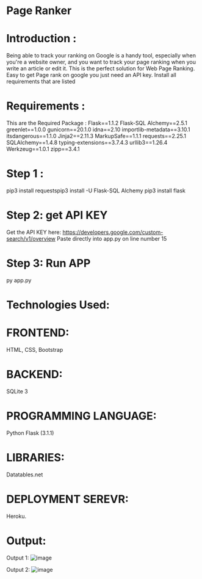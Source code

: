 
# Page Ranker

# Introduction : 

Being able to track your ranking on Google is a handy tool, especially when you're a 
website owner, and you want to track your page ranking when you write an article or edit it.
This is the perfect solution for Web Page Ranking. Easy to get Page rank on google you just 
need an API key. Install all requirements that are listed 

# Requirements : 

This are the Required Package : 
Flask==1.1.2
Flask-SQL Alchemy==2.5.1
greenlet==1.0.0
gunicorn==20.1.0
idna==2.10
importlib-metadata==3.10.1
itsdangerous==1.1.0
Jinja2==2.11.3
MarkupSafe==1.1.1
requests==2.25.1
SQLAlchemy==1.4.8
typing-extensions==3.7.4.3
urllib3==1.26.4
Werkzeug==1.0.1
zipp==3.4.1

# Step 1 : 

pip3 install requestspip3 install -U Flask-SQL Alchemy
pip3 install flask

# Step 2: get API KEY 

Get the API KEY here: https://developers.google.com/custom-search/v1/overview
Paste directly into app.py on line number 15

# Step 3: Run APP
py app.py

# Technologies Used:

# FRONTEND: 
HTML, CSS, Bootstrap
# BACKEND:
SQLite 3
# PROGRAMMING LANGUAGE:
Python Flask (3.1.1) 

# LIBRARIES: 
Datatables.net

# DEPLOYMENT SEREVR: 
Heroku.
# Output: 

Output 1:
![image](https://user-images.githubusercontent.com/30198486/114990059-c49fac80-9eb5-11eb-9beb-0b81fad9d123.png)

Output 2:
![image](https://user-images.githubusercontent.com/30198486/114990153-daad6d00-9eb5-11eb-8ff3-9952ec234a96.png)


